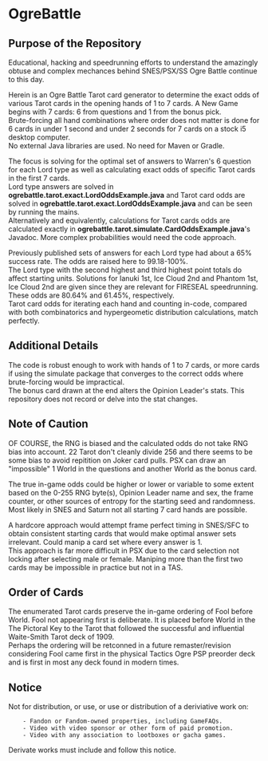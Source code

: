 # OgreBattle
## Purpose of the Repository
Educational, hacking and speedrunning efforts to understand the amazingly obtuse and complex mechances behind SNES/PSX/SS Ogre Battle continue to this day.  
   
Herein is an Ogre Battle Tarot card generator to determine the exact odds of various Tarot cards in the opening hands of 1 to 7 cards. A New Game begins with 7 cards: 6 from questions and 1 from the bonus pick.    
Brute-forcing all hand combinations where order does not matter is done for 6 cards in under 1 second and under 2 seconds for 7 cards on a stock i5 desktop computer.    
No external Java libraries are used. No need for Maven or Gradle.            

The focus is solving for the optimal set of answers to Warren's 6 question for each Lord type as well as calculating exact odds of specific Tarot cards in the first 7 cards.    
Lord type answers are solved in **ogrebattle.tarot.exact.LordOddsExample.java** and Tarot card odds are solved in **ogrebattle.tarot.exact.LordOddsExample.java** and can be seen by running the mains.     
Alternatively and equivalently, calculations for Tarot cards odds are calculated exactly in **ogrebattle.tarot.simulate.CardOddsExample.java**'s Javadoc. More complex probabilities would need the code approach.  
     
Previously published sets of answers for each Lord type had about a 65% success rate. The odds are raised here to 99.18-100%.   
The Lord type with the second highest and third highest point totals do affect starting units. Solutions for Ianuki 1st, Ice Cloud 2nd and Phantom 1st, Ice Cloud 2nd are given since they are relevant for FIRESEAL speedrunning. These odds are 80.64% and 61.45%, respectively.    
Tarot card odds for iterating each hand and counting in-code, compared with both combinatorics and hypergeometic distribution calculations, match perfectly.    

## Additional Details
The code is robust enough to work with hands of 1 to 7 cards, or more cards if using the simulate package that converges to the correct odds where brute-forcing would be impractical.    
The bonus card drawn at the end alters the Opinion Leader's stats. This repository does not record or delve into the stat changes.    

## Note of Caution
OF COURSE, the RNG is biased and the calculated odds do not take RNG bias into account. 22 Tarot don't cleanly divide 256 and there seems to be some bias to avoid repitition on Joker card pulls. PSX can draw an "impossible" 1 World in the questions and another World as the bonus card.     

The true in-game odds could be higher or lower or variable to some extent based on the 0-255 RNG byte(s), Opinion Leader name and sex, the frame counter, or other sources of entropy for the starting seed and randomness. Most likely in SNES and Saturn not all starting 7 card hands are possible.       

A hardcore approach would attempt frame perfect timing in SNES/SFC to obtain consistent starting cards that would make optimal answer sets irrelevant. Could manip a card set where every answer is 1.   
This approach is far more difficult in PSX due to the card selection not locking after selecting male or female. Maniping more than the first two cards may be impossible in practice but not in a TAS.    

## Order of Cards
The enumerated Tarot cards preserve the in-game ordering of Fool before World. Fool not appearing first is deliberate. It is placed before World in the The Pictoral Key to the Tarot that followed the successful and influential Waite-Smith Tarot deck of 1909.   
Perhaps the ordering will be retconned in a future remaster/revision considering Fool came first in the physical Tactics Ogre PSP preorder deck and is first in most any deck found in modern times.   

## Notice
Not for distribution, or use, or use or distribution of a deriviative work on:     
```
    - Fandon or Fandom-owned properties, including GameFAQs.
    - Video with video sponsor or other form of paid promotion.
    - Video with any association to lootboxes or gacha games.
```
Derivate works must include and follow this notice.
